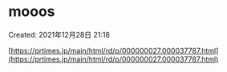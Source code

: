 # mooos

Created: 2021年12月28日 21:18

[https://prtimes.jp/main/html/rd/p/000000027.000037787.html](https://prtimes.jp/main/html/rd/p/000000027.000037787.html)